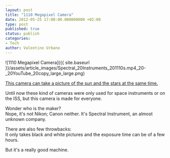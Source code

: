 ```yaml
---
layout: post
title: "1110 Megapixel Camera"
date: 2012-05-25 17:00:00.000000000 +02:00
type: post
published: true
status: publish
categories:
- Tech
author: Valentino Urbano 
---
```


![1110 Megapixel Camera]({{ site.baseurl }}/assets/article_images/Spectral_20Instruments_201110s.mp4_20-_20YouTube_20copy_large_large.png)

[This camera can take a picture of the sun and the stars at the same time.][0]

Until now these kind of cameras were only used for space instruments or on the ISS, but this camera is made for everyone.

Wonder who is the maker?  
Nope, it's not Nikon; Canon neither. It's Spectral Instrument, an almost unknown company.

There are also few throwbacks:  
It only takes black and white pictures and the exposure time can be of a few hours.

But it's a really good machine.


[0]: http://www.theverge.com/2012/5/18/3028249/spectral-instruments-112-megapixel-noise-free-sensor
